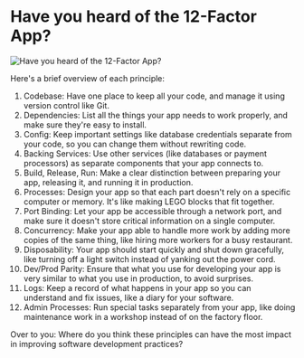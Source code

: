 # Have you heard of the 12-Factor App?

![Have you heard of the 12-Factor App?](https://ngte-superbed.oss-cn-beijing.aliyuncs.com/uPic/4eJalGn2eY8g.png)

Here's a brief overview of each principle:

1. Codebase:
   Have one place to keep all your code, and manage it using version control like Git.
2. Dependencies:
   List all the things your app needs to work properly, and make sure they're easy to install.
3. Config:
   Keep important settings like database credentials separate from your code, so you can change them without rewriting code.
4. Backing Services:
   Use other services (like databases or payment processors) as separate components that your app connects to.
5. Build, Release, Run:
   Make a clear distinction between preparing your app, releasing it, and running it in production.
6. Processes:
   Design your app so that each part doesn't rely on a specific computer or memory. It's like making LEGO blocks that fit together.
7. Port Binding:
   Let your app be accessible through a network port, and make sure it doesn't store critical information on a single computer.
8. Concurrency:
   Make your app able to handle more work by adding more copies of the same thing, like hiring more workers for a busy restaurant.
9. Disposability:
   Your app should start quickly and shut down gracefully, like turning off a light switch instead of yanking out the power cord.
10. Dev/Prod Parity:
    Ensure that what you use for developing your app is very similar to what you use in production, to avoid surprises.
11. Logs:
    Keep a record of what happens in your app so you can understand and fix issues, like a diary for your software.
12. Admin Processes:
    Run special tasks separately from your app, like doing maintenance work in a workshop instead of on the factory floor.

Over to you: Where do you think these principles can have the most impact in improving software development practices?
